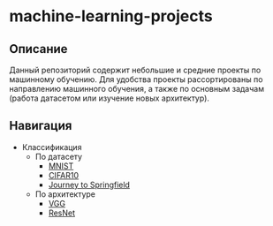 # machine-learning-projects

## Описание

Данный репозиторий содержит небольшие и средние проекты по машинному обучению. Для удобства проекты рассортированы по направлению машинного обучения,
а также по основным задачам (работа датасетом или изучение новых архитектур).

## Навигация

* Классификация
    * По датасету
        * [MNIST](https://github.com/Mark-Sherman-SE/machine-learning-projects/tree/master/Classification/By%20dataset/MNIST)
        * [CIFAR10](https://github.com/Mark-Sherman-SE/machine-learning-projects/tree/master/Classification/By%20dataset/CIFAR10)
        * [Journey to Springfield](https://github.com/Mark-Sherman-SE/machine-learning-projects/tree/master/Classification/By%20dataset/Journey%20to%20Springfield)
    * По архитектуре
        * [VGG](https://github.com/Mark-Sherman-SE/machine-learning-projects/tree/master/Classification/By%20architecture/VGG)
        * [ResNet](https://github.com/Mark-Sherman-SE/machine-learning-projects/tree/master/Classification/By%20architecture/ResNet)

